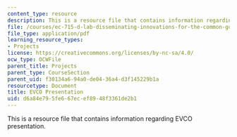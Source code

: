 ```yaml
---
content_type: resource
description: This is a resource file that contains information regarding EVCO presentation.
file: /courses/ec-715-d-lab-disseminating-innovations-for-the-common-good-spring-2007/d6a84e795fe667ecef8948f3361de2b1_MITEC_715S07_evco_pre.pdf
file_type: application/pdf
learning_resource_types:
- Projects
license: https://creativecommons.org/licenses/by-nc-sa/4.0/
ocw_type: OCWFile
parent_title: Projects
parent_type: CourseSection
parent_uid: f30134a6-94a0-de04-36a4-d3f145229b1a
resourcetype: Document
title: EVCO Presentation
uid: d6a84e79-5fe6-67ec-ef89-48f3361de2b1
---
```

This is a resource file that contains information regarding EVCO presentation.